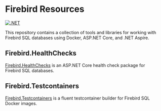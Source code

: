 # Firebird Resources

[![.NET](https://github.com/willibrandon/firebird-resources/actions/workflows/ci.yml/badge.svg)](https://github.com/willibrandon/firebird-resources/actions/workflows/ci.yml)

This repository contains a collection of tools and libraries for working with Firebird SQL databases using Docker, ASP.NET Core, and .NET Aspire.

## Firebird.HealthChecks

[Firebird.HealthChecks](https://www.nuget.org/packages/Firebird.HealthChecks) is an ASP.NET Core health check package for Firebird SQL databases.

## Firebird.Testcontainers

[Firebird.Testcontainers](https://www.nuget.org/packages/Firebird.Testcontainers) is a fluent testcontainer builder for Firebird SQL Docker images.
